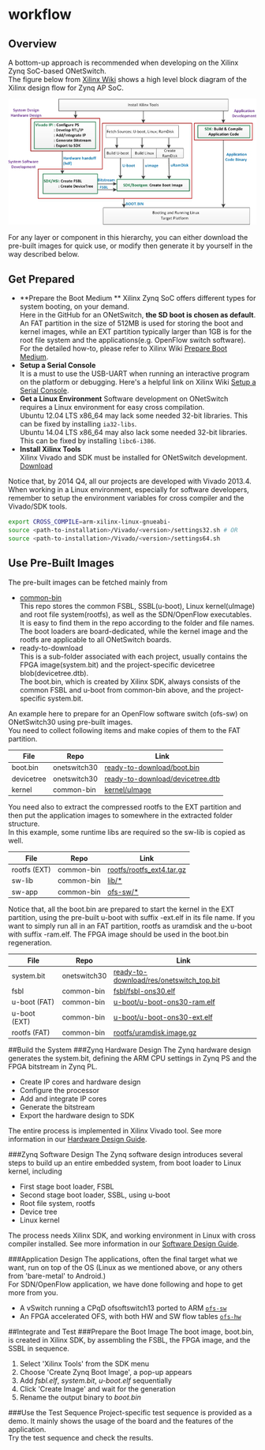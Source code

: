 # workflow

## Overview  
A bottom-up approach is recommended when developing on the Xilinx Zynq SoC-based  ONetSwitch.  
The figure below from [Xilinx Wiki](http://www.wiki.xilinx.com/) shows a high level block diagram of the Xilinx design flow for Zynq AP SoC.  

![](../images/zynq-design-flow.png)

For any layer or component in this hierarchy, you can either download the pre-built images for quick use, or modify then generate it by yourself in the way described below.  

## Get Prepared
* **Prepare the Boot Medium  **
Xilinx Zynq SoC offers different types for system booting, on your demand.  
Here in the GitHub for an ONetSwitch, **the SD boot is chosen as default**. An FAT partition in the size of 512MB is used for storing the boot and kernel images, while an EXT partition typically larger than 1GB is for the root file system and the applications(e.g. OpenFlow switch software).  
For the detailed how-to, please refer to Xilinx Wiki [Prepare Boot Medium](http://www.wiki.xilinx.com/Prepare+Boot+Medium).  
* **Setup a Serial Console**  
It is a must to use the USB-UART when running an interactive program on the platform or debugging. Here's a helpful link on Xilinx Wiki [Setup a Serial Console](http://www.wiki.xilinx.com/Setup+a+Serial+Console).    
* **Get a Linux Environment**
Software development on ONetSwitch requires a Linux environment for easy cross compilation.  
Ubuntu 12.04 LTS x86_64 may lack some needed 32-bit libraries. This can be fixed by installing `ia32-libs`.  
Ubuntu 14.04 LTS x86_64 may also lack some needed 32-bit libraries. This can be fixed by installing `libc6-i386`. 
* **Install Xilinx Tools**  
Xilinx Vivado and SDK must be installed for ONetSwitch development. [Download](http://www.xilinx.com/support/download.html)  

Notice that, by 2014 Q4, all our projects are developed with Vivado 2013.4.  
When working in a Linux environment, especially for software developers, remember to setup the environment variables for cross compiler and the Vivado/SDK tools.  

```bash
export CROSS_COMPILE=arm-xilinx-linux-gnueabi-
source <path-to-installation>/Vivado/<version>/settings32.sh # OR
source <path-to-installation>/Vivado/<version>/settings64.sh
```

## Use Pre-Built Images  
The pre-built images can be fetched mainly from  
* [common-bin](https://github.com/MeshSr/common-bin)  
This repo stores the common FSBL, SSBL(u-boot), Linux kernel(uImage) and root file system(rootfs), as well as the SDN/OpenFlow executables. It is easy to find them in the repo according to the folder and file names.  
The boot loaders are board-dedicated, while the kernel image and the rootfs are applicable to all ONetSwitch boards.  
* ready-to-download  
This is a sub-folder associated with each project, usually contains the FPGA image(system.bit) and the project-specific devicetree blob(devicetree.dtb).  
The boot.bin, which is created by Xilinx SDK, always consists of the common FSBL and u-boot from common-bin above, and the project-specific system.bit.  

An example here to prepare for an OpenFlow software switch (ofs-sw) on ONetSwitch30 using pre-built images.  
You need to collect following items and make copies of them to the FAT partition.  

| File | Repo | Link |
| ---- | ---- | ---- |
| boot.bin | onetswitch30 | [ready-to-download/boot.bin]( https://github.com/MeshSr/onetswitch30/blob/master/ons30-app51-ref_ofssw/ready-to-download/boot.bin) |  
| devicetree | onetswitch30 | [ready-to-download/devicetree.dtb]( https://github.com/MeshSr/onetswitch30/blob/master/ons30-app51-ref_ofssw/ready-to-download/devicetree.dtb) |  
| kernel | common-bin | [kernel/uImage](https://github.com/MeshSr/common-bin/blob/master/kernel/uImage) |

You need also to extract the compressed rootfs to the EXT partition and then put the application images to somewhere in the extracted folder structure.  
In this example, some runtime libs are required so the sw-lib is copied as well.

| File | Repo | Link |
| ---- | ---- | ---- |
| rootfs (EXT) | common-bin | [rootfs/rootfs_ext4.tar.gz](https://github.com/MeshSr/common-bin/blob/master/rootfs/rootfs_ext4.tar.gz) |
| sw-lib | common-bin | [lib/*](https://github.com/MeshSr/common-bin/tree/master/lib)|
| sw-app | common-bin | [ofs-sw/*](https://github.com/MeshSr/common-bin/tree/master/ofs-sw) |

Notice that, all the boot.bin are prepared to start the kernel in the EXT partition, using the pre-built u-boot with suffix -ext.elf in its file name. If you want to simply run all in an FAT partition, rootfs as uramdisk and the u-boot with suffix -ram.elf.
The FPGA image should be used in the boot.bin regeneration.

| File | Repo | Link |
| ---- | ---- | ---- |
| system.bit | onetswitch30 | [ready-to-download/res/onetswitch_top.bit](https://github.com/MeshSr/onetswitch30/blob/master/ons30-app51-ref_ofssw/ready-to-download/res/onetswitch_top.bit) |
| fsbl | common-bin | [fsbl/fsbl-ons30.elf](https://github.com/MeshSr/common-bin/blob/master/fsbl/fsbl-ons30.elf) |
| u-boot (FAT) | common-bin | [u-boot/u-boot-ons30-ram.elf](https://github.com/MeshSr/common-bin/blob/master/u-boot/u-boot-ons30-ram.elf) |
| u-boot (EXT) | common-bin | [u-boot/u-boot-ons30-ext.elf](https://github.com/MeshSr/common-bin/blob/master/u-boot/u-boot-ons30-ext.elf) |
| rootfs (FAT) | common-bin | [rootfs/uramdisk.image.gz](https://github.com/MeshSr/common-bin/blob/master/rootfs/uramdisk.image.gz) |  

##Build the System
###Zynq Hardware Design
The Zynq hardware design generates the system.bit, defining the ARM CPU settings in Zynq PS and the FPGA bitstream in Zynq PL.  
* Create IP cores and hardware design
* Configure the processor
* Add and integrate IP cores
* Generate the bitstream
* Export the hardware design to SDK

The entire process is implemented in Xilinx Vivado tool. See more information in our [Hardware Design Guide](https://github.com/MeshSr/wiki/wiki/Guide-Hardware-Design).  

###Zynq Software Design
The Zynq software design introduces several steps to build up an entire embedded system, from boot loader to Linux kernel, including
* First stage boot loader, FSBL
* Second stage boot loader, SSBL, using u-boot
* Root file system, rootfs
* Device tree
* Linux kernel  

The process needs Xilinx SDK, and working environment in Linux with cross compiler installed. See more information in our [Software Design Guide](https://github.com/MeshSr/wiki/wiki/Guide-Software-Design).  

###Application Design
The applications, often the final target what we want, run on top of the OS (Linux as we mentioned above, or any others from 'bare-metal' to Android.)  
For SDN/OpenFlow application, we have done following and hope to get more from you.    
* A vSwitch running a CPqD ofsoftswitch13 ported to ARM [`ofs-sw`](https://github.com/MeshSr/ofs-sw)  
* An FPGA accelerated OFS, with both HW and SW flow tables [`ofs-hw`](https://github.com/MeshSr/ofs-hw)  


##Integrate and Test
###Prepare the Boot Image
The boot image, boot.bin, is created in Xilinx SDK, by assembling the FSBL, the FPGA image, and the SSBL in sequence.  
1. Select 'Xilinx Tools' from the SDK menu  
2. Choose 'Create Zynq Boot Image', a pop-up appears  
3. Add _fsbl.elf_, _system.bit_, _u-boot.elf_ sequentially  
4. Click 'Create Image' and wait for the generation  
5. Rename the output binary to _boot.bin_  

###Use the Test Sequence
Project-specific test sequence is provided as a demo. It mainly shows the usage of the board and the features of the application.  
Try the test sequence and check the results.  